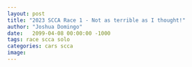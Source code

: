 ```yaml
---
layout: post
title: "2023 SCCA Race 1 - Not as terrible as I thought!"
author: "Joshua Domingo"
date:   2099-04-08 00:00:00 -1000
tags: race scca solo  
categories: cars scca
image: 
---
```

